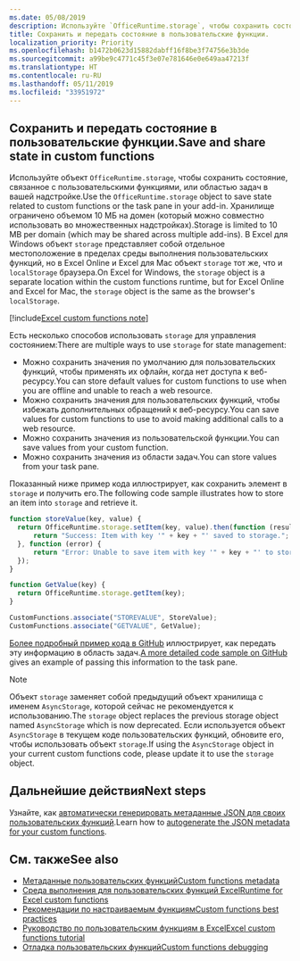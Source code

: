 ```yaml
---
ms.date: 05/08/2019
description: Используйте `OfficeRuntime.storage`, чтобы сохранить состояние с пользовательскими функциями.
title: Сохранить и передать состояние в пользовательские функции.
localization_priority: Priority
ms.openlocfilehash: b1472b0623d15882dabff16f8be3f74756e3b3de
ms.sourcegitcommit: a99be9c4771c45f3e07e781646e0e649aa47213f
ms.translationtype: HT
ms.contentlocale: ru-RU
ms.lasthandoff: 05/11/2019
ms.locfileid: "33951972"
---
```

## <a name="save-and-share-state-in-custom-functions"></a><span data-ttu-id="d5693-103">Сохранить и передать состояние в пользовательские функции.</span><span class="sxs-lookup"><span data-stu-id="d5693-103">Save and share state in custom functions</span></span>

<span data-ttu-id="d5693-104">Используйте объект `OfficeRuntime.storage`, чтобы сохранить состояние, связанное с пользовательскими функциями, или областью задач в вашей надстройке.</span><span class="sxs-lookup"><span data-stu-id="d5693-104">Use the `OfficeRuntime.storage` object to save state related to custom functions or the task pane in your add-in.</span></span> <span data-ttu-id="d5693-105">Хранилище ограничено объемом 10 МБ на домен (который можно совместно использовать во множественных надстройках).</span><span class="sxs-lookup"><span data-stu-id="d5693-105">Storage is limited to 10 MB per domain (which may be shared across multiple add-ins).</span></span> <span data-ttu-id="d5693-106">В Excel для Windows объект `storage` представляет собой отдельное местоположение в пределах среды выполнения пользовательских функций, но в Excel Online и Excel для Mac объект `storage` тот же, что и `localStorage` браузера.</span><span class="sxs-lookup"><span data-stu-id="d5693-106">On Excel for Windows, the `storage` object is a separate location within the custom functions runtime, but for Excel Online and Excel for Mac, the `storage` object is the same as the browser's `localStorage`.</span></span>

[!include[Excel custom functions note](../includes/excel-custom-functions-note.md)]

<span data-ttu-id="d5693-107">Есть несколько способов использовать `storage` для управления состоянием:</span><span class="sxs-lookup"><span data-stu-id="d5693-107">There are multiple ways to use `storage` for state management:</span></span>

- <span data-ttu-id="d5693-108">Можно сохранить значения по умолчанию для пользовательских функций, чтобы применять их офлайн, когда нет доступа к веб-ресурсу.</span><span class="sxs-lookup"><span data-stu-id="d5693-108">You can store default values for custom functions to use when you are offline and unable to reach a web resource.</span></span>
- <span data-ttu-id="d5693-109">Можно сохранить значения для пользовательских функций, чтобы избежать дополнительных обращений к веб-ресурсу.</span><span class="sxs-lookup"><span data-stu-id="d5693-109">You can save values for custom functions to use to avoid making additional calls to a web resource.</span></span>
- <span data-ttu-id="d5693-110">Можно сохранить значения из пользовательской функции.</span><span class="sxs-lookup"><span data-stu-id="d5693-110">You can save values from your custom function.</span></span>
- <span data-ttu-id="d5693-111">Можно сохранить значения из области задач.</span><span class="sxs-lookup"><span data-stu-id="d5693-111">You can store values from your task pane.</span></span>

<span data-ttu-id="d5693-112">Показанный ниже пример кода иллюстрирует, как сохранить элемент в `storage` и получить его.</span><span class="sxs-lookup"><span data-stu-id="d5693-112">The following code sample illustrates how to store an item into `storage` and retrieve it.</span></span>

```js
function storeValue(key, value) {
  return OfficeRuntime.storage.setItem(key, value).then(function (result) {
      return "Success: Item with key '" + key + "' saved to storage.";
  }, function (error) {
      return "Error: Unable to save item with key '" + key + "' to storage. " + error;
  });
}

function GetValue(key) {
  return OfficeRuntime.storage.getItem(key);
}

CustomFunctions.associate("STOREVALUE", StoreValue);
CustomFunctions.associate("GETVALUE", GetValue);
```

<span data-ttu-id="d5693-113">[Более подробный пример кода в GitHub](https://github.com/OfficeDev/PnP-OfficeAddins/tree/master/Excel-custom-functions/AsyncStorage) иллюстрирует, как передать эту информацию в область задач.</span><span class="sxs-lookup"><span data-stu-id="d5693-113">[A more detailed code sample on GitHub](https://github.com/OfficeDev/PnP-OfficeAddins/tree/master/Excel-custom-functions/AsyncStorage) gives an example of passing this information to the task pane.</span></span>

>[!NOTE]
> <span data-ttu-id="d5693-114">Объект `storage` заменяет собой предыдущий объект хранилища с именем `AsyncStorage`, которой сейчас не рекомендуется к использованию.</span><span class="sxs-lookup"><span data-stu-id="d5693-114">The `storage` object replaces the previous storage object named `AsyncStorage` which is now deprecated.</span></span> <span data-ttu-id="d5693-115">Если используется объект `AsyncStorage` в текущем коде пользовательских функций, обновите его, чтобы использовать объект `storage`.</span><span class="sxs-lookup"><span data-stu-id="d5693-115">If using the `AsyncStorage` object in your current custom functions code, please update it to use the `storage` object.</span></span>

## <a name="next-steps"></a><span data-ttu-id="d5693-116">Дальнейшие действия</span><span class="sxs-lookup"><span data-stu-id="d5693-116">Next steps</span></span>
<span data-ttu-id="d5693-117">Узнайте, как [автоматически генерировать метаданные JSON для своих пользовательских функций](custom-functions-json-autogeneration.md).</span><span class="sxs-lookup"><span data-stu-id="d5693-117">Learn how to [autogenerate the JSON metadata for your custom functions](custom-functions-json-autogeneration.md).</span></span> 

## <a name="see-also"></a><span data-ttu-id="d5693-118">См. также</span><span class="sxs-lookup"><span data-stu-id="d5693-118">See also</span></span>

* [<span data-ttu-id="d5693-119">Метаданные пользовательских функций</span><span class="sxs-lookup"><span data-stu-id="d5693-119">Custom functions metadata</span></span>](custom-functions-json.md)
* [<span data-ttu-id="d5693-120">Среда выполнения для пользовательских функций Excel</span><span class="sxs-lookup"><span data-stu-id="d5693-120">Runtime for Excel custom functions</span></span>](custom-functions-runtime.md)
* [<span data-ttu-id="d5693-121">Рекомендации по настраиваемым функциям</span><span class="sxs-lookup"><span data-stu-id="d5693-121">Custom functions best practices</span></span>](custom-functions-best-practices.md)
* [<span data-ttu-id="d5693-122">Руководство по пользовательским функциям в Excel</span><span class="sxs-lookup"><span data-stu-id="d5693-122">Excel custom functions tutorial</span></span>](../tutorials/excel-tutorial-create-custom-functions.md)
* [<span data-ttu-id="d5693-123">Отладка пользовательских функций</span><span class="sxs-lookup"><span data-stu-id="d5693-123">Custom functions debugging</span></span>](custom-functions-debugging.md)
